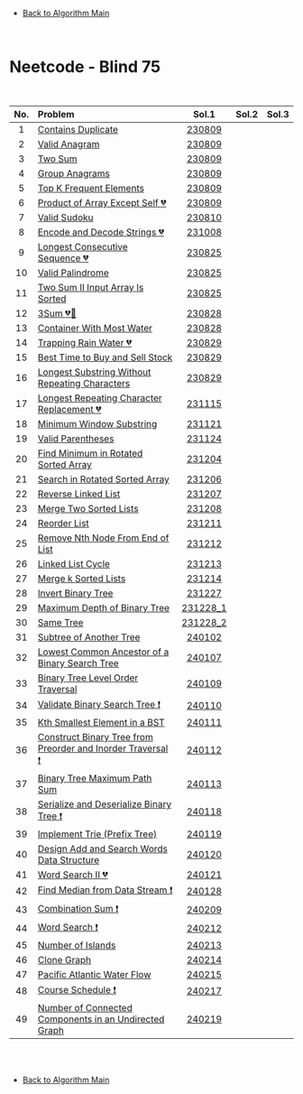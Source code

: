 - [Back to Algorithm Main](../../../../README.md)

<br>

# Neetcode - Blind 75

<br>

|No.|Problem|Sol.1|Sol.2|Sol.3|
|:-:|:------|:---:|:---:|:---:|
| 1|[Contains Duplicate](images/230809_01.png)|[230809](scripts/230809_01.py)|||
| 2|[Valid Anagram](images/valid-anagram.png)|[230809](scripts/230809_02.py)|||
| 3|[Two Sum](images/230809_03.png)|[230809](scripts/230809_03.py)|||
| 4|[Group Anagrams](images/230809_04.png)|[230809](scripts/230809_04.py)|||
| 5|[Top K Frequent Elements](images/230809_05.png)|[230809](scripts/230809_05.py)|||
| 6|[Product of Array Except Self :broken_heart:](images/230809_06.png)|[230809](scripts/230809_06.py)|||
| 7|[Valid Sudoku](images/230810_01.png)|[230810](scripts/230810_01.py)|||
| 8|[Encode and Decode Strings :broken_heart:](images/231008_01.png)|[231008](scripts/231008_01.py)|||
| 9|[Longest Consecutive Sequence :broken_heart:](images/230825_01.png)|[230825](scripts/230825_01.py)|||
|10|[Valid Palindrome](images/230825_02.png)|[230825](scripts/230825_02.py)|||
|11|[Two Sum II Input Array Is Sorted](images/230825_03.png)|[230825](scripts/230825_03.py)|||
|12|[3Sum :broken_heart::hammer:](images/230828_01.png)|[230828](scripts/230828_01.py)|||
|13|[Container With Most Water](images/230828_02.png)|[230828](scripts/230828_02.py)|||
|14|[Trapping Rain Water :broken_heart:](images/trapping-rain-water/description.png)|[230829](scripts/230829_01.py)|||
|15|[Best Time to Buy and Sell Stock](images/230829_01.png)|[230829](scripts/230829_02.py)|||
|16|[Longest Substring Without Repeating Characters](images/230829_02.png)|[230829](scripts/230829_03.py)|||
|17|[Longest Repeating Character Replacement :broken_heart:](images/231115.png)|[231115](scripts/231115.py)|||
|18|[Minimum Window Substring](images/231121.png)|[231121](scripts/231121.py)|||
|19|[Valid Parentheses](images/231124.png)|[231124](scripts/231124.py)|||
|20|[Find Minimum in Rotated Sorted Array](images/231204.png)|[231204](scripts/231204.py)|||
|21|[Search in Rotated Sorted Array](images/231206.png)|[231206](scripts/231206.py)|||
|22|[Reverse Linked List](images/231207.png)|[231207](scripts/231207.py)|||
|23|[Merge Two Sorted Lists](images/231208.png)|[231208](scripts/231208.py)|||
|24|[Reorder List](images/231211.png)|[231211](scripts/231211.py)|||
|25|[Remove Nth Node From End of List](images/231212.png)|[231212](scripts/231212.py)|||
|26|[Linked List Cycle](images/231213.png)|[231213](scripts/231213.py)|||
|27|[Merge k Sorted Lists](images/231214.png)|[231214](scripts/231214.py)|||
|28|[Invert Binary Tree](images/231227.png)|[231227](scripts/231227.py)|||
|29|[Maximum Depth of Binary Tree](images/231228_1.png)|[231228_1](scripts/231228_1.py)|||
|30|[Same Tree](images/231228_2.png)|[231228_2](scripts/231228_2.py)|||
|31|[Subtree of Another Tree](images/240102.png)|[240102](scripts/240102.py)|||
|32|[Lowest Common Ancestor of a Binary Search Tree](images/240107.png)|[240107](scripts/240107.py)|||
|33|[Binary Tree Level Order Traversal](images/240109.png)|[240109](scripts/240109.py)|||
|34|[Validate Binary Search Tree :exclamation:](images/240110.png)|[240110](scripts/240110.py)|||
|35|[Kth Smallest Element in a BST](images/240111.png)|[240111](scripts/240111.py)|||
|36|[Construct Binary Tree from Preorder and Inorder Traversal :exclamation:](images/240112.png)|[240112](scripts/240112.py)|||
|37|[Binary Tree Maximum Path Sum](images/240113.png)|[240113](scripts/240113.py)|||
|38|[Serialize and Deserialize Binary Tree :exclamation:](images/240118.png)|[240118](scripts/240118.py)|||
|39|[Implement Trie (Prefix Tree)](images/240119.png)|[240119](scripts/240119.py)|||
|40|[Design Add and Search Words Data Structure](images/240120.png)|[240120](scripts/240120.py)|||
|41|[Word Search II :broken_heart:](images/240121.png)|[240121](scripts/240121.py)|||
|42|[Find Median from Data Stream :exclamation:](images/240128.png)|[240128](scripts/240128.py)|||
|43|[Combination Sum :exclamation:](images/240209.png)|[240209](scripts/240209.py)|||
|44|[Word Search :exclamation:](images/240212.png)|[240212](scripts/240212.py)|||
|45|[Number of Islands](images/240213.png)|[240213](scripts/240213.py)|||
|46|[Clone Graph](images/240214.png)|[240214](scripts/240214.py)|||
|47|[Pacific Atlantic Water Flow](images/240215.png)|[240215](scripts/240215.py)|||
|48|[Course Schedule :exclamation:](images/240217.png)|[240217](scripts/240217.py)|||
|49|[Number of Connected Components in an Undirected Graph](images/240219.png)|[240219](scripts/240219.py)|||




<br><br>

- [Back to Algorithm Main](../../../../README.md)